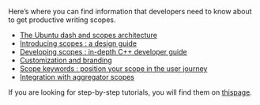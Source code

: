 





Here’s where you can find information that developers need to know about to
get productive writing scopes.

  * [The Ubuntu dash and scopes architecture](scopes-guide.md)
  * [Introducing scopes : a design guide](http://design.ubuntu.com/scopes)
  * [Developing scopes : in-depth C++ developer guide](https://developer.ubuntu.com/api/scopes/cpp/sdk-15.04/index/)
  * [Customization and branding](scopes-customization-branding.md)
  * [Scope keywords : position your scope in the user journey](https://developer.ubuntu.com/en/scopes/guides/scope-keywords/)
  * [Integration with aggregator scopes](https://developer.ubuntu.com/en/scopes/guides/integration-aggregator-scopes)

If you are looking for step-by-step tutorials, you will find them on [thispage](https://developer.ubuntu.com/en/scopes/tutorials/).





